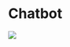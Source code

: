 # Chatbot

![](https://raw.githubusercontent.com/mzux/kiosk-jeju/main/\_images/btn\_k\_chatbot\_normal.png)
